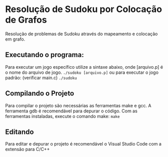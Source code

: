 # Resolução de Sudoku por Colocação de Grafos
Resolução de problemas de Sudoku através do mapeamento e colocação em grafo.

## Executando o programa:
Para executar um jogo específico utilize a sintaxe abaixo, onde [arquivo.p] é o nome do arquivo de jogo.
`./sudoku [arquivo.p]`
ou para executar o jogo padrão: (verificar main.c)
`./sudoku`

## Compilando o Projeto
Para compilar o projeto são necessárias as ferramentas make e gcc. A ferramenta gdb é recomendável para depurar o código.
Com as ferramentas instaladas, execute o comando make:
`make`

## Editando
Para editar e depurar o projeto é recomendável o Visual Studio Code com a extensão para C/C++